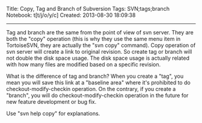 Title: Copy, Tag and Branch of Subversion
Tags: SVN;tags;branch
Notebook: t[t/j/o/y/c]
Created: 2013-08-30 18:09:38

------

Tag and branch are the same from the point of view of svn server. They are both the "copy" operation (this is why they use the same menu item in TortoiseSVN, they are actually the "svn copy" command). Copy operation of svn server will create a link to original revision. So create tag or branch will not double the disk space usage. The disk space usage is actually related with how many files are modified based on a specific revision.

 

What is the difference of tag and branch? When you create a "tag", you mean you will save this link at a "baseline area" where it's prohibited to do checkout-modify-checkin operation. On the contrary, if you create a "branch", you will do checkout-modify-checkin operation in the future for new feature development or bug fix.

 

Use "svn help copy" for explanations.